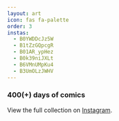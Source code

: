 ```yaml
---
layout: art
icon: fas fa-palette
order: 3
instas:
  - B0YWDDcJz5W
  - B1tZzGQpcgR
  - B01AR_ypHez
  - B0k39niJXLt
  - B6VMnUMpKu4
  - B3UmOLzJWHV
---
```


### 400(+) days of comics

View the full collection on [Instagram](https://www.instagram.com/kindofahappystory).
